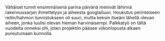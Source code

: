 Vähäiset tunnit ensimmäisenä parina päivänä menivät lähinnä rakennussarjan ihmettelyyn ja aiheesta googlailuun. Houkutus perinteiseen reitin/hahmon tunnistukseen oli suuri, mutta keksin itseäni lähellä olevan aiheen, jonka luulisi olevan hieman harvinaisempi. Palkkatyö on tältä vuodelta onneksi ohi, joten projektiin pääsee viikonlopusta alkaen pureutumaan kunnolla.
